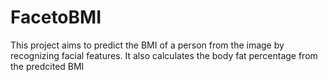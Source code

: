 # FacetoBMI
This project aims to predict the BMI of a person from the image by recognizing facial features. It also calculates the body fat percentage from the predcited BMI
